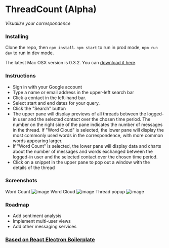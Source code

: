 # ThreadCount (Alpha)

_Visualize your correspondence_

### Installing

Clone the repo, then `npm install`. `npm start` to run in prod mode, `npm run dev` to run in dev mode.

The latest Mac OSX version is 0.3.2. You can [download it here](https://www.dropbox.com/s/vklopuhiictdeqe/ThreadCount-0.3.2.dmg?dl=0).

### Instructions

- Sign in with your Google account
- Type a name or email address in the upper-left search bar
- Click a contact in the left-hand bar.
- Select start and end dates for your query.
- Click the "Search" button
- The upper pane will display previews of all threads between the logged-in user and the selected contact over the chosen time period. The number on the right side of the pane indicates the number of messages in the thread. If "Word Cloud" is selected, the lower pane will display the most commonly used words in the correspondence, with more common words appearing larger.
- If "Word Count" is selected, the lower pane will display data and charts about the number of messages and words exchanged between the logged-in user and the selected contact over the chosen time period.
- Click on a snippet in the upper pane to pop out a window with the details of the thread

### Screenshots

Word Count
![image](https://i.imgur.com/FhAdV3Z.png)
Word Cloud
![image](https://i.imgur.com/zPfazdy.png)
Thread popup
![image](https://i.imgur.com/pQAbh7o.png)


### Roadmap

- Add sentiment analysis
- Implement multi-user views
- Add other messaging services

### [Based on React Electron Boilerplate](https://github.com/chentsulin/electron-react-boilerplate)
